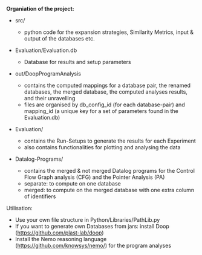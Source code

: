 **Organiation of the project:**

* src/
  * python code for the expansion strategies, Similarity Metrics, input & output of the databases etc.
* Evaluation/Evaluation.db
  * Database for results and setup parameters  
* out/DoopProgramAnalysis
  * contains the computed mappings for a database pair, the renamed databases,
      the merged database, the computed analyses results, and their unravelling
  * files are organised by db_config_id (for each database-pair) and 
  mapping_id (a unique key for a set of parameters found in the Evaluation.db)

* Evaluation/
  * contains the Run-Setups to generate the results for each Experiment 
  * also contains functionalities for plotting and analysing the data

* Datalog-Programs/
  * contains the merged & not merged Datalog programs for the Control Flow Graph analysis (CFG) and 
  the Pointer Analysis (PA) 
  * separate: to compute on one database
  * merged: to compute on the merged database with one extra column of identifiers


Utilisation:
* Use your own file structure in Python/Libraries/PathLib.py
* If you want to generate own Databases from jars: install Doop (https://github.com/plast-lab/doop)
* Install the Nemo reasoning language (https://github.com/knowsys/nemo/) for the program analyses
